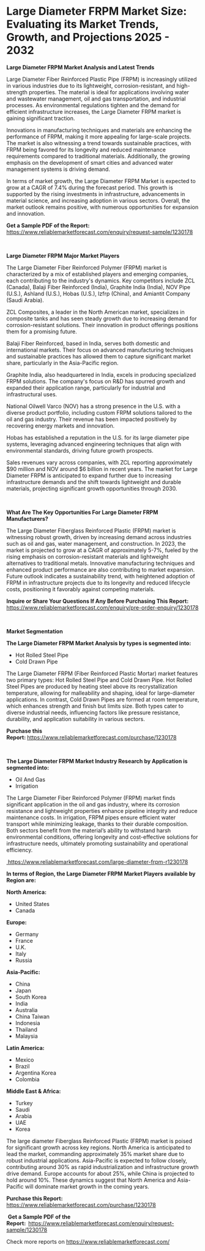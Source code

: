 <p><h1>Large Diameter FRPM Market Size: Evaluating its Market Trends, Growth, and Projections 2025 - 2032</h1></p><p><strong>Large Diameter FRPM Market Analysis and Latest Trends</strong></p>
<p><p>Large Diameter Fiber Reinforced Plastic Pipe (FRPM) is increasingly utilized in various industries due to its lightweight, corrosion-resistant, and high-strength properties. The material is ideal for applications involving water and wastewater management, oil and gas transportation, and industrial processes. As environmental regulations tighten and the demand for efficient infrastructure increases, the Large Diameter FRPM market is gaining significant traction.</p><p>Innovations in manufacturing techniques and materials are enhancing the performance of FRPM, making it more appealing for large-scale projects. The market is also witnessing a trend towards sustainable practices, with FRPM being favored for its longevity and reduced maintenance requirements compared to traditional materials. Additionally, the growing emphasis on the development of smart cities and advanced water management systems is driving demand.</p><p>In terms of market growth, the Large Diameter FRPM Market is expected to grow at a CAGR of 7.4% during the forecast period. This growth is supported by the rising investments in infrastructure, advancements in material science, and increasing adoption in various sectors. Overall, the market outlook remains positive, with numerous opportunities for expansion and innovation.</p></p>
<p><strong>Get a Sample PDF of the Report:&nbsp;</strong> <a href="https://www.reliablemarketforecast.com/enquiry/request-sample/1230178?utm_campaign=2140&utm_medium=2&utm_source=Github&utm_content=ia&utm_term=03022025&utm_id=large-diameter-frpm">https://www.reliablemarketforecast.com/enquiry/request-sample/1230178</a></p>
<p>&nbsp;</p>
<p><strong>Large Diameter FRPM Major Market Players</strong></p>
<p><p>The Large Diameter Fiber Reinforced Polymer (FRPM) market is characterized by a mix of established players and emerging companies, each contributing to the industry's dynamics. Key competitors include ZCL (Canada), Balaji Fiber Reinforced (India), Graphite India (India), NOV Pipe (U.S.), Ashland (U.S.), Hobas (U.S.), lzfrp (China), and Amiantit Company (Saudi Arabia).</p><p>ZCL Composites, a leader in the North American market, specializes in composite tanks and has seen steady growth due to increasing demand for corrosion-resistant solutions. Their innovation in product offerings positions them for a promising future.</p><p>Balaji Fiber Reinforced, based in India, serves both domestic and international markets. Their focus on advanced manufacturing techniques and sustainable practices has allowed them to capture significant market share, particularly in the Asia-Pacific region.</p><p>Graphite India, also headquartered in India, excels in producing specialized FRPM solutions. The company's focus on R&D has spurred growth and expanded their application range, particularly for industrial and infrastructural uses.</p><p>National Oilwell Varco (NOV) has a strong presence in the U.S. with a diverse product portfolio, including custom FRPM solutions tailored to the oil and gas industry. Their revenue has been impacted positively by recovering energy markets and innovation.</p><p>Hobas has established a reputation in the U.S. for its large diameter pipe systems, leveraging advanced engineering techniques that align with environmental standards, driving future growth prospects.</p><p>Sales revenues vary across companies, with ZCL reporting approximately $90 million and NOV around $6 billion in recent years. The market for Large Diameter FRPM is anticipated to expand further due to increasing infrastructure demands and the shift towards lightweight and durable materials, projecting significant growth opportunities through 2030.</p></p>
<p>&nbsp;</p>
<p><strong>What Are The Key Opportunities For Large Diameter FRPM Manufacturers?</strong></p>
<p><p>The Large Diameter Fiberglass Reinforced Plastic (FRPM) market is witnessing robust growth, driven by increasing demand across industries such as oil and gas, water management, and construction. In 2023, the market is projected to grow at a CAGR of approximately 5-7%, fueled by the rising emphasis on corrosion-resistant materials and lightweight alternatives to traditional metals. Innovative manufacturing techniques and enhanced product performance are also contributing to market expansion. Future outlook indicates a sustainability trend, with heightened adoption of FRPM in infrastructure projects due to its longevity and reduced lifecycle costs, positioning it favorably against competing materials.</p></p>
<p><strong>Inquire or Share Your Questions If Any Before Purchasing This Report:</strong> <a href="https://www.reliablemarketforecast.com/enquiry/pre-order-enquiry/1230178?utm_campaign=2140&utm_medium=2&utm_source=Github&utm_content=ia&utm_term=03022025&utm_id=large-diameter-frpm">https://www.reliablemarketforecast.com/enquiry/pre-order-enquiry/1230178</a></p>
<p>&nbsp;</p>
<p><strong>Market Segmentation</strong></p>
<p><strong>The Large Diameter FRPM Market Analysis by types is segmented into:</strong></p>
<p><ul><li>Hot Rolled Steel Pipe</li><li>Cold Drawn Pipe</li></ul></p>
<p><p>The Large Diameter FRPM (Fiber Reinforced Plastic Mortar) market features two primary types: Hot Rolled Steel Pipe and Cold Drawn Pipe. Hot Rolled Steel Pipes are produced by heating steel above its recrystallization temperature, allowing for malleability and shaping, ideal for large-diameter applications. In contrast, Cold Drawn Pipes are formed at room temperature, which enhances strength and finish but limits size. Both types cater to diverse industrial needs, influencing factors like pressure resistance, durability, and application suitability in various sectors.</p></p>
<p><strong>Purchase this Report:&nbsp;</strong><a href="https://www.reliablemarketforecast.com/purchase/1230178?utm_campaign=2140&utm_medium=2&utm_source=Github&utm_content=ia&utm_term=03022025&utm_id=large-diameter-frpm">https://www.reliablemarketforecast.com/purchase/1230178</a></p>
<p>&nbsp;</p>
<p><strong>The Large Diameter FRPM Market Industry Research by Application is segmented into:</strong></p>
<p><ul><li>Oil And Gas</li><li>Irrigation</li></ul></p>
<p><p>The Large Diameter Fiber Reinforced Polymer (FRPM) market finds significant application in the oil and gas industry, where its corrosion resistance and lightweight properties enhance pipeline integrity and reduce maintenance costs. In irrigation, FRPM pipes ensure efficient water transport while minimizing leakage, thanks to their durable composition. Both sectors benefit from the material’s ability to withstand harsh environmental conditions, offering longevity and cost-effective solutions for infrastructure needs, ultimately promoting sustainability and operational efficiency.</p></p>
<p><a href="https://www.reliablemarketforecast.com/large-diameter-frpm-r1230178?utm_campaign=2140&utm_medium=2&utm_source=Github&utm_content=ia&utm_term=03022025&utm_id=large-diameter-frpm">&nbsp;https://www.reliablemarketforecast.com/large-diameter-frpm-r1230178</a></p>
<p><strong>In terms of Region, the Large Diameter FRPM Market Players available by Region are:</strong></p>
<p>
    <p> <strong> North America: </strong>
        <ul>
            <li>United States</li>
            <li>Canada</li>
        </ul>
        </p> 
    <p> <strong> Europe: </strong>
        <ul>
            <li>Germany</li>
            <li>France</li>
            <li>U.K.</li>
            <li>Italy</li>
            <li>Russia</li>
        </ul>
        </p> 
    <p> <strong> Asia-Pacific: </strong>
        <ul>
            <li>China</li>
            <li>Japan</li>
            <li>South Korea</li>
            <li>India</li>
            <li>Australia</li>
            <li>China Taiwan</li>
            <li>Indonesia</li>
            <li>Thailand</li>
            <li>Malaysia</li>
        </ul>
        </p> 
    <p> <strong> Latin America: </strong>
        <ul>
            <li>Mexico</li>
            <li>Brazil</li>
            <li>Argentina Korea</li>
            <li>Colombia</li>
        </ul>
        </p> 
    <p> <strong> Middle East & Africa: </strong>
        <ul>
            <li>Turkey</li>
            <li>Saudi</li>
            <li>Arabia</li>
            <li>UAE</li>
            <li>Korea</li>
        </ul>
    </p>
    </p>
<p><p>The large diameter Fiberglass Reinforced Plastic (FRPM) market is poised for significant growth across key regions. North America is anticipated to lead the market, commanding approximately 35% market share due to robust industrial applications. Asia-Pacific is expected to follow closely, contributing around 30% as rapid industrialization and infrastructure growth drive demand. Europe accounts for about 25%, while China is projected to hold around 10%. These dynamics suggest that North America and Asia-Pacific will dominate market growth in the coming years.</p></p>
<p><strong>Purchase this Report: </strong><a href="https://www.reliablemarketforecast.com/purchase/1230178?utm_campaign=2140&utm_medium=2&utm_source=Github&utm_content=ia&utm_term=03022025&utm_id=large-diameter-frpm">https://www.reliablemarketforecast.com/purchase/1230178</a></p>
<p>&nbsp;<strong>Get a Sample PDF of the Report:&nbsp;&nbsp;</strong><a href="https://www.reliablemarketforecast.com/enquiry/request-sample/1230178?utm_campaign=2140&utm_medium=2&utm_source=Github&utm_content=ia&utm_term=03022025&utm_id=large-diameter-frpm">https://www.reliablemarketforecast.com/enquiry/request-sample/1230178</a></p>
<p><strong></strong></p>
<p>Check more reports on <a href="https://www.reliablemarketforecast.com/?utm_campaign=2140&utm_medium=2&utm_source=Github&utm_content=ia&utm_term=03022025&utm_id=large-diameter-frpm">https://www.reliablemarketforecast.com/</a></p>